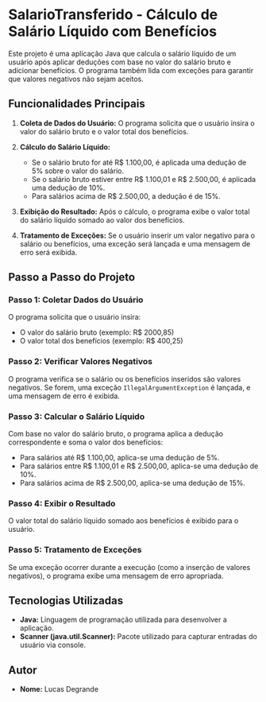 # SalarioTransferido - Cálculo de Salário Líquido com Benefícios

Este projeto é uma aplicação Java que calcula o salário líquido de um usuário após aplicar deduções com base no valor do salário bruto e adicionar benefícios. O programa também lida com exceções para garantir que valores negativos não sejam aceitos.

## Funcionalidades Principais

1. **Coleta de Dados do Usuário:** O programa solicita que o usuário insira o valor do salário bruto e o valor total dos benefícios.

2. **Cálculo do Salário Líquido:** 
   - Se o salário bruto for até R$ 1.100,00, é aplicada uma dedução de 5% sobre o valor do salário.
   - Se o salário bruto estiver entre R$ 1.100,01 e R$ 2.500,00, é aplicada uma dedução de 10%.
   - Para salários acima de R$ 2.500,00, a dedução é de 15%.

3. **Exibição do Resultado:** Após o cálculo, o programa exibe o valor total do salário líquido somado ao valor dos benefícios.

4. **Tratamento de Exceções:** Se o usuário inserir um valor negativo para o salário ou benefícios, uma exceção será lançada e uma mensagem de erro será exibida.

## Passo a Passo do Projeto

### Passo 1: Coletar Dados do Usuário
O programa solicita que o usuário insira:
- O valor do salário bruto (exemplo: R$ 2000,85)
- O valor total dos benefícios (exemplo: R$ 400,25)

### Passo 2: Verificar Valores Negativos
O programa verifica se o salário ou os benefícios inseridos são valores negativos. Se forem, uma exceção `IllegalArgumentException` é lançada, e uma mensagem de erro é exibida.

### Passo 3: Calcular o Salário Líquido
Com base no valor do salário bruto, o programa aplica a dedução correspondente e soma o valor dos benefícios:
- Para salários até R$ 1.100,00, aplica-se uma dedução de 5%.
- Para salários entre R$ 1.100,01 e R$ 2.500,00, aplica-se uma dedução de 10%.
- Para salários acima de R$ 2.500,00, aplica-se uma dedução de 15%.

### Passo 4: Exibir o Resultado
O valor total do salário líquido somado aos benefícios é exibido para o usuário.

### Passo 5: Tratamento de Exceções
Se uma exceção ocorrer durante a execução (como a inserção de valores negativos), o programa exibe uma mensagem de erro apropriada.

## Tecnologias Utilizadas

- **Java:** Linguagem de programação utilizada para desenvolver a aplicação.
- **Scanner (java.util.Scanner):** Pacote utilizado para capturar entradas do usuário via console.

## Autor

- **Nome:** Lucas Degrande